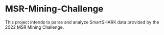 # MSR-Mining-Challenge
This project intends to parse and analyze SmartSHARK data provided by the 2022 MSR Mining Challenge.
